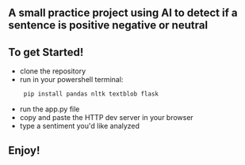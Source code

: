 ## A small practice project using AI to detect if a sentence is positive negative or neutral

## To get Started!
- clone the repository
- run in your powershell terminal:
  ```sh
   pip install pandas nltk textblob flask
   ```
- run the app.py file
- copy and paste the HTTP dev server in your browser
- type a sentiment you'd like analyzed

## Enjoy!
